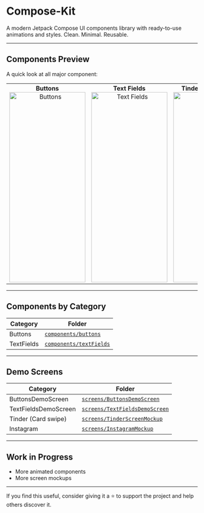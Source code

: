# Compose-Kit

A modern Jetpack Compose UI components library with ready-to-use animations and styles. Clean. Minimal. Reusable.

---

## Components Preview

A quick look at all major component:

<table>
  <tr>
    <td align="center">
      <strong>Buttons</strong><br/>
      <img alt="Buttons" src="https://github.com/user-attachments/assets/1ca6da50-0744-42b9-828d-5363836c08c3" style="width: 200px; height: 500px; object-fit: cover;" />
    </td>
    <td align="center">
      <strong>Text Fields</strong><br/>
      <img alt="Text Fields" src="https://github.com/user-attachments/assets/23b83fbe-25d4-4849-ae4c-d675159c1c0b" style="width: 200px; height: 500px; object-fit: cover;" />
    </td>
    <td align="center">
      <strong>Tinder (Card Swipe)</strong><br/>
      <img alt="Tinder" src="https://github.com/user-attachments/assets/4284bd17-dc29-40ad-8642-54c915ea4311" style="width: 200px; height: 500px; object-fit: cover;" />
    </td>
    <td align="center">
      <strong>Instagram Mockup</strong><br/>
      <img alt="Instagram Mockup" src="https://github.com/user-attachments/assets/2ec920ce-9cf2-49a2-a6b6-6fdee07e1a83" style="width: 200px; height: 500px; object-fit: cover;" />
    </td>
  </tr>
</table>



---

## Components by Category


| Category | Folder |
|----------|--------|
| Buttons | [`components/buttons`](https://github.com/adityasood04/Compose-Kit/tree/main/app/src/main/java/com/example/composekit/components/buttons) |
| TextFields | [`components/textFields`](https://github.com/adityasood04/Compose-Kit/tree/main/app/src/main/java/com/example/composekit/components/textfields) |


---
## Demo Screens

| Category | Folder |
|----------|--------|
| ButtonsDemoScreen | [`screens/ButtonsDemoScreen`](https://github.com/adityasood04/Compose-Kit/blob/main/app/src/main/java/com/example/composekit/screens/ButtonsDemoScreen.kt) |
| TextFieldsDemoScreen | [`screens/TextFieldsDemoScreen`](https://github.com/adityasood04/Compose-Kit/blob/main/app/src/main/java/com/example/composekit/screens/TextFieldsDemoScreen.kt) |
| Tinder (Card swipe) | [`screens/TinderScreenMockup`](https://github.com/adityasood04/Compose-Kit/tree/main/app/src/main/java/com/example/composekit/screens/TinderScreebMockUp.kt) |
| Instagram | [`screens/InstagramMockup`](https://github.com/adityasood04/Compose-Kit/tree/main/app/src/main/java/com/example/composekit/screens/InstagramMockup.kt) |


---

## Work in Progress

- More animated components
- More screen mockups

---

If you find this useful, consider giving it a ⭐ to support the project and help others discover it.

